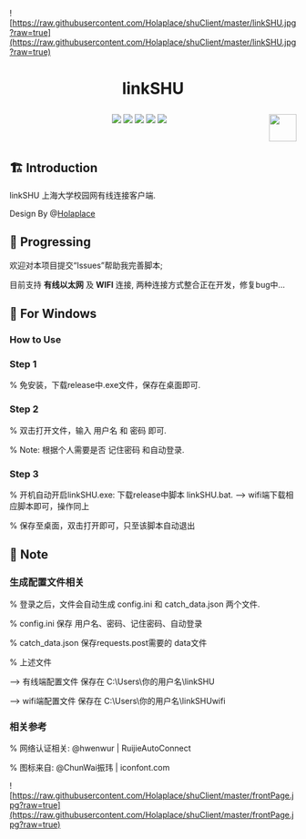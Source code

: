 ![https://raw.githubusercontent.com/Holaplace/shuClient/master/linkSHU.jpg?raw=true](https://raw.githubusercontent.com/Holaplace/shuClient/master/linkSHU.jpg?raw=true)

# <p align="center">linkSHU</p>

<p align="center">
      <a href="https://github.com/Holaplace/shuClient"><img src="https://img.shields.io/badge/status-updating-brightgreen.svg"></a>
      <a href="https://github.com/python/cpython"><img src="https://img.shields.io/badge/Python-3.5-FF1493.svg"></a>
      <a href="https://github.com/Holaplace/shuClient"><img src="https://img.shields.io/github/repo-size/Holaplace/shuClient"></a>
      <a href="https://opensource.org/licenses/GPL-3.0/"><img src="https://badges.frapsoft.com/os/gpl/gpl.png?v=103"></a>
      <a href="https://github.com/Holaplace/shuClient/stargazers"><img src="https://img.shields.io/github/stars/Holaplace/shuClient.svg?logo=github"></a>
      <a href="https://www.python.org/"><img src="https://upload.wikimedia.org/wikipedia/commons/c/c3/Python-logo-notext.svg" align="right" height="48" width="48" ></a>
      
</p>
<br />

## :building_construction: Introduction

linkSHU 上海大学校园网有线连接客户端.

Design By @[Holaplace](https://github.com/Holaplace)
<br />

## :rocket: Progressing
欢迎对本项目提交“Issues”帮助我完善脚本;

目前支持 **有线以太网** 及 **WIFI** 连接, 两种连接方式整合正在开发，修复bug中...

## :pencil: For Windows
### How to Use

### Step 1

% 免安装，下载release中.exe文件，保存在桌面即可.

### Step 2

% 双击打开文件，输入 用户名 和 密码 即可.

% Note: 根据个人需要是否 记住密码 和自动登录.

### Step 3

% 开机自动开启linkSHU.exe: 下载release中脚本 linkSHU.bat.
--> wifi端下载相应脚本即可，操作同上

% 保存至桌面，双击打开即可，只至该脚本自动退出

## :pushpin: Note

### 生成配置文件相关

% 登录之后，文件会自动生成 config.ini 和 catch_data.json 两个文件.

% config.ini 保存 用户名、密码、记住密码、自动登录

% catch_data.json 保存requests.post需要的 data文件

% 上述文件

--> 有线端配置文件 保存在 C:\Users\你的用户名\linkSHU

--> wifi端配置文件 保存在 C:\Users\你的用户名\linkSHUwifi

### 相关参考

% 网络认证相关: @hwenwur | RuijieAutoConnect

% 图标来自: @ChunWai振玮 | iconfont.com

![https://raw.githubusercontent.com/Holaplace/shuClient/master/frontPage.jpg?raw=true](https://raw.githubusercontent.com/Holaplace/shuClient/master/frontPage.jpg?raw=true)
